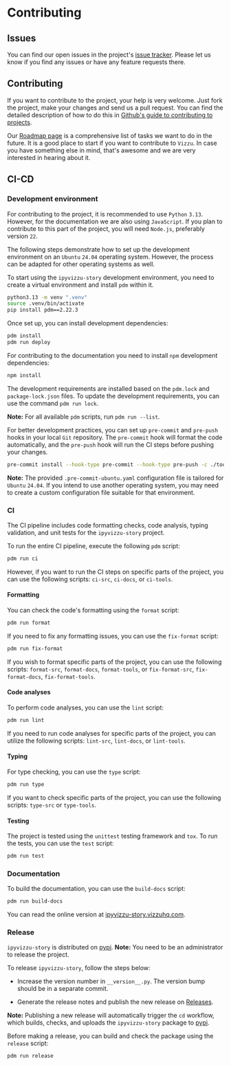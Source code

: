 # Contributing

## Issues

You can find our open issues in the project's
[issue tracker](https://github.com/vizzuhq/ipyvizzu-story/issues). Please let us
know if you find any issues or have any feature requests there.

## Contributing

If you want to contribute to the project, your help is very welcome. Just fork
the project, make your changes and send us a pull request. You can find the
detailed description of how to do this in
[Github's guide to contributing to projects](https://docs.github.com/en/get-started/quickstart/contributing-to-projects).

Our [Roadmap page](https://github.com/vizzuhq/.github/wiki/Roadmap) is a
comprehensive list of tasks we want to do in the future. It is a good place to
start if you want to contribute to `Vizzu`. In case you have something else in
mind, that's awesome and we are very interested in hearing about it.

## CI-CD

### Development environment

For contributing to the project, it is recommended to use `Python` `3.13`.
However, for the documentation we are also using `JavaScript`. If you plan to
contribute to this part of the project, you will need `Node.js`, preferably
version `22`.

The following steps demonstrate how to set up the development environment on an
`Ubuntu` `24.04` operating system. However, the process can be adapted for other
operating systems as well.

To start using the `ipyvizzu-story` development environment, you need to create
a virtual environment and install `pdm` within it.

```sh
python3.13 -m venv ".venv"
source .venv/bin/activate
pip install pdm==2.22.3
```

Once set up, you can install development dependencies:

```sh
pdm install
pdm run deploy
```

For contributing to the documentation you need to install `npm` development
dependencies:

```sh
npm install
```

The development requirements are installed based on the `pdm.lock` and
`package-lock.json` files. To update the development requirements, you can use
the command `pdm run lock`.

**Note:** For all available `pdm` scripts, run `pdm run --list`.

For better development practices, you can set up `pre-commit` and `pre-push`
hooks in your local `Git` repository. The `pre-commit` hook will format the code
automatically, and the `pre-push` hook will run the CI steps before pushing your
changes.

```sh
pre-commit install --hook-type pre-commit --hook-type pre-push -c ./tools/ci/.pre-commit-ubuntu.yaml
```

**Note:** The provided `.pre-commit-ubuntu.yaml` configuration file is tailored
for `Ubuntu` `24.04`. If you intend to use another operating system, you may
need to create a custom configuration file suitable for that environment.

### CI

The CI pipeline includes code formatting checks, code analysis, typing
validation, and unit tests for the `ipyvizzu-story` project.

To run the entire CI pipeline, execute the following `pdm` script:

```sh
pdm run ci
```

However, if you want to run the CI steps on specific parts of the project, you
can use the following scripts: `ci-src`, `ci-docs`, or `ci-tools`.

#### Formatting

You can check the code's formatting using the `format` script:

```sh
pdm run format
```

If you need to fix any formatting issues, you can use the `fix-format` script:

```sh
pdm run fix-format
```

If you wish to format specific parts of the project, you can use the following
scripts: `format-src`, `format-docs`, `format-tools`, or `fix-format-src`,
`fix-format-docs`, `fix-format-tools`.

#### Code analyses

To perform code analyses, you can use the `lint` script:

```sh
pdm run lint
```

If you need to run code analyses for specific parts of the project, you can
utilize the following scripts: `lint-src`, `lint-docs`, or `lint-tools`.

#### Typing

For type checking, you can use the `type` script:

```sh
pdm run type
```

If you want to check specific parts of the project, you can use the following
scripts: `type-src` or `type-tools`.

#### Testing

The project is tested using the `unittest` testing framework and `tox`. To run
the tests, you can use the `test` script:

```sh
pdm run test
```

### Documentation

To build the documentation, you can use the `build-docs` script:

```sh
pdm run build-docs
```

You can read the online version at
[ipyvizzu-story.vizzuhq.com](https://ipyvizzu-story.vizzuhq.com).

### Release

`ipyvizzu-story` is distributed on
[pypi](https://pypi.org/project/ipyvizzu-story). **Note:** You need to be an
administrator to release the project.

To release `ipyvizzu-story`, follow the steps below:

- Increase the version number in `__version__.py`. The version bump should be in
  a separate commit.

- Generate the release notes and publish the new release on
  [Releases](https://github.com/vizzuhq/ipyvizzu-story/releases).

**Note:** Publishing a new release will automatically trigger the `cd` workflow,
which builds, checks, and uploads the `ipyvizzu-story` package to
[pypi](https://pypi.org/project/ipyvizzu-story).

Before making a release, you can build and check the package using the `release`
script:

```sh
pdm run release
```
